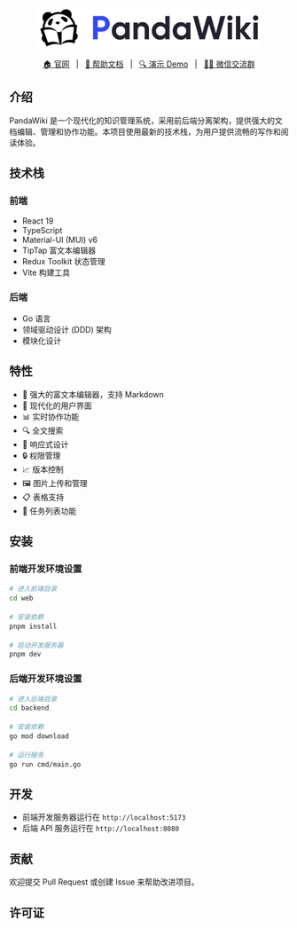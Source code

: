 <p align="center">
  <img src="/images/banner.png" width="400" />
</p>


<p align="center">
  <a target="_blank" href="https://ly.safepoint.cloud/laA8asp">🏠 官网</a> &nbsp; | &nbsp;
  <a target="_blank" href="https://ly.safepoint.cloud/w2AeHhb">📖 帮助文档</a> &nbsp; | &nbsp;
  <a target="_blank" href="https://ly.safepoint.cloud/hSMd4SH">🔍 演示 Demo</a> &nbsp; | &nbsp;
  <a target="_blank" href="https://discord.gg/SVnZGzHFvn">🙋‍♂️ 微信交流群</a>
</p>

## 介绍

PandaWiki 是一个现代化的知识管理系统，采用前后端分离架构，提供强大的文档编辑、管理和协作功能。本项目使用最新的技术栈，为用户提供流畅的写作和阅读体验。

## 技术栈

### 前端
- React 19
- TypeScript
- Material-UI (MUI) v6
- TipTap 富文本编辑器
- Redux Toolkit 状态管理
- Vite 构建工具

### 后端
- Go 语言
- 领域驱动设计 (DDD) 架构
- 模块化设计

## 特性

- 📝 强大的富文本编辑器，支持 Markdown
- 🎨 现代化的用户界面
- 📊 实时协作功能
- 🔍 全文搜索
- 📱 响应式设计
- 🔒 权限管理
- 📈 版本控制
- 🖼️ 图片上传和管理
- 📋 表格支持
- 🎯 任务列表功能

## 安装

### 前端开发环境设置

```bash
# 进入前端目录
cd web

# 安装依赖
pnpm install

# 启动开发服务器
pnpm dev
```

### 后端开发环境设置

```bash
# 进入后端目录
cd backend

# 安装依赖
go mod download

# 运行服务
go run cmd/main.go
```

## 开发

- 前端开发服务器运行在 `http://localhost:5173`
- 后端 API 服务运行在 `http://localhost:8080`

## 贡献

欢迎提交 Pull Request 或创建 Issue 来帮助改进项目。

## 许可证

